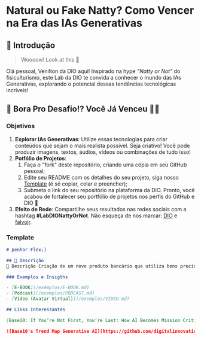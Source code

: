 # Natural ou Fake Natty? Como Vencer na Era das IAs Generativas

## 🚀 Introdução

> Woooow! Look at this 👀

Olá pessoal, Venilton da DIO aqui! Inspirado na hype _"Natty or Not"_ do fisiculturismo, este Lab da DIO te convida a conhecer o mundo das IAs Generativas, explorando o potencial dessas tendências tecnológicas incríveis!

## 🎯 Bora Pro Desafio!? Você Já Venceu 💪🤓

### Objetivos

1. **Explorar IAs Generativas**: Utilize essas tecnologias para criar conteúdos que sejam o mais realista possível. Seja criativo! Você pode produzir imagens, textos, áudios, vídeos ou combinações de tudo isso!
1. **Potfólio de Projetos**:
    1. Faça o "fork" deste repositório, criando uma cópia em seu GitHub pessoal;
    2. Edite seu README com os detalhes do seu projeto, siga nosso [Template](#template) (é só copiar, colar e preencher);
    3. Submeta o link do seu repositório na plataforma da DIO. Pronto, você acabou de fortalecer seu portfólio de projetos nos perfis do GitHub e DIO 🚀
1. **Efeito de Rede**: Compartilhe seus resultados nas redes sociais com a hashtag **#LabDIONattyOrNot**. Não esqueça de nos marcar: [DIO](https://www.linkedin.com/school/dio-makethechange) e [falvojr](https://www.linkedin.com/in/falvojr).

### Template

```markdown
# penhor Flex;)

## 📒 Descrição
📒 Descrição Criação de um novo produto bancário que utiliza bens preciosos como garantia, ampliando as funcionalidades do crédito Penhor da CAIXA. Este novo produto, chamado "Penhor Flex", permite que os clientes utilizem diferentes tipos de bens preciosos (ouro, prata, diamantes, joias) como colateral para obter crédito, com condições mais flexíveis e atrativas do que as existentes. 🤖 Tecnologias Utilizadas Modelos de IA para avaliação de bens preciosos Blockchain para registro e rastreamento de bens penhorados Ferramentas de análise de risco e crédito Aplicações web e móveis para atendimento ao cliente 🧐 Processo de Criação Pesquisa e Análise: Estudo das normas e regulamentos do crédito Penhor existente, identificando oportunidades de melhoria e expansão. Desenvolvimento de Modelos de IA: Implementação de modelos de IA treinados para avaliar e autenticar bens preciosos, garantindo precisão e segurança. Integração com Blockchain: Desenvolvimento de um sistema de registro baseado em blockchain para assegurar a rastreabilidade e transparência dos bens penhorados. Desenvolvimento de Aplicações: Criação de plataformas web e móveis para facilitar a interação dos clientes com o novo produto, oferecendo simulações, consultas e gestão dos penhores. Teste e Validação: Realização de testes rigorosos para garantir a eficácia e segurança do novo produto. Lançamento e Marketing: Planejamento de campanhas de marketing para promover o "Penhor Flex", destacando suas vantagens e diferenciais. 🚀 Resultados Maior Acessibilidade ao Crédito: Clientes com diferentes tipos de bens preciosos agora têm acesso a crédito com condições mais flexíveis. Transparência e Segurança: Uso de blockchain para o registro dos bens penhorados, garantindo transparência e segurança. Precisão na Avaliação: Modelos de IA melhoraram a precisão na avaliação dos bens preciosos, aumentando a confiabilidade do serviço. Facilidade de Uso: Aplicações web e móveis proporcionaram uma experiência de usuário mais intuitiva e conveniente. 💭 Reflexão (Opcional) O desafio de criar um produto 'natty' com IA foi garantir que as tecnologias fossem integradas de forma a realmente agregar valor ao usuário final. A combinação de IA para avaliação de bens preciosos e blockchain para registro trouxe uma camada de inovação e confiança ao produto, que esperamos que seja bem recebido pelo mercado.

### Exemplos e Insigths

- [E-BOOK](/exemplos/E-BOOK.md)
- [Podcast](/exemplos/PODCAST.md)
- [Vídeo (Avatar Virtual)](/exemplos/VIDEO.md)

## Links Interessantes

[Base10: If You’re Not First, You’re Last: How AI Becomes Mission Critical](https://base10.vc/post/generative-ai-mission-critical/)

![Base10's Trend Map Generative AI](https://github.com/digitalinnovationone/lab-natty-or-not/assets/730492/f4df26e8-f8f7-4419-8252-c69d73ea930c)
